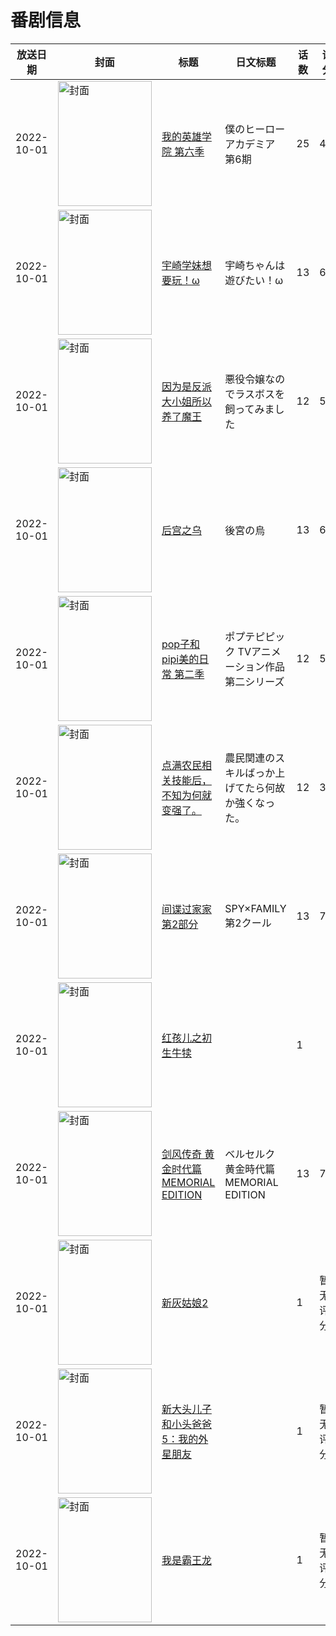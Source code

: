 # 番剧信息

|放送日期|封面|标题|日文标题|话数|评分|评分人数|
|---|---|---|---|---|---|---|
|2022-10-01|<img src="//lain.bgm.tv/pic/cover/c/99/f4/236657_4MM7M.jpg" alt="封面" style="width:150px;height:200px;object-fit:cover;">|[我的英雄学院 第六季](https://bangumi.tv/subject/236657)|僕のヒーローアカデミア 第6期|25|4.5|642人评分|
|2022-10-01|<img src="//lain.bgm.tv/pic/cover/c/70/d8/315744_GMmR6.jpg" alt="封面" style="width:150px;height:200px;object-fit:cover;">|[宇崎学妹想要玩！ω](https://bangumi.tv/subject/315744)|宇崎ちゃんは遊びたい！ω|13|6.2|1532人评分|
|2022-10-01|<img src="//lain.bgm.tv/pic/cover/c/8a/c6/351375_QCt8v.jpg" alt="封面" style="width:150px;height:200px;object-fit:cover;">|[因为是反派大小姐所以养了魔王](https://bangumi.tv/subject/351375)|悪役令嬢なのでラスボスを飼ってみました|12|5.2|906人评分|
|2022-10-01|<img src="//lain.bgm.tv/pic/cover/c/8f/82/362479_c2T8D.jpg" alt="封面" style="width:150px;height:200px;object-fit:cover;">|[后宫之乌](https://bangumi.tv/subject/362479)|後宮の烏|13|6.1|1051人评分|
|2022-10-01|<img src="//lain.bgm.tv/pic/cover/c/29/26/363600_zBwnq.jpg" alt="封面" style="width:150px;height:200px;object-fit:cover;">|[pop子和pipi美的日常 第二季](https://bangumi.tv/subject/363600)|ポプテピピック TVアニメーション作品第二シリーズ|12|5.0|3083人评分|
|2022-10-01|<img src="//lain.bgm.tv/pic/cover/c/b2/b0/371842_MkNNi.jpg" alt="封面" style="width:150px;height:200px;object-fit:cover;">|[点满农民相关技能后，不知为何就变强了。](https://bangumi.tv/subject/371842)|農民関連のスキルばっか上げてたら何故か強くなった。|12|3.5|1140人评分|
|2022-10-01|<img src="//lain.bgm.tv/pic/cover/c/3c/82/373267_ffBO8.jpg" alt="封面" style="width:150px;height:200px;object-fit:cover;">|[间谍过家家 第2部分](https://bangumi.tv/subject/373267)|SPY×FAMILY 第2クール|13|7.3|10990人评分|
|2022-10-01|<img src="//lain.bgm.tv/pic/cover/c/f0/89/385291_hUFFF.jpg" alt="封面" style="width:150px;height:200px;object-fit:cover;">|[红孩儿之初生牛犊](https://bangumi.tv/subject/385291)||1|||
|2022-10-01|<img src="//lain.bgm.tv/pic/cover/c/2a/1e/388981_bT8FT.jpg" alt="封面" style="width:150px;height:200px;object-fit:cover;">|[剑风传奇 黄金时代篇 MEMORIAL EDITION](https://bangumi.tv/subject/388981)|ベルセルク 黄金時代篇 MEMORIAL EDITION|13|7.2|394人评分|
|2022-10-01|<img src="//lain.bgm.tv/pic/cover/c/c5/5d/393950_QF5RK.jpg" alt="封面" style="width:150px;height:200px;object-fit:cover;">|[新灰姑娘2](https://bangumi.tv/subject/393950)||1|暂无评分|少于10人评分|
|2022-10-01|<img src="//lain.bgm.tv/pic/cover/c/c4/ed/395291_3RIYa.jpg" alt="封面" style="width:150px;height:200px;object-fit:cover;">|[新大头儿子和小头爸爸5：我的外星朋友](https://bangumi.tv/subject/395291)||1|暂无评分|少于10人评分|
|2022-10-01|<img src="//lain.bgm.tv/pic/cover/c/61/fe/401706_ZAyrM.jpg" alt="封面" style="width:150px;height:200px;object-fit:cover;">|[我是霸王龙](https://bangumi.tv/subject/401706)||1|暂无评分|少于10人评分|
